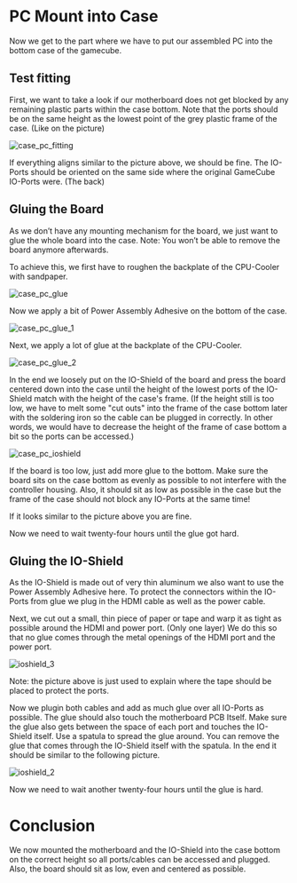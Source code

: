 # PC Mount into Case
Now we get to the part where we have to put our assembled PC into the bottom case of the gamecube.

## Test fitting
First, we want to take a look if our motherboard does not get blocked by any remaining plastic parts within the case bottom. Note that the ports should be on the same height as the lowest point of the grey plastic frame of the case. (Like on the picture)

![case_pc_fitting]

If everything aligns similar to the picture above, we should be fine. 
The IO-Ports should be oriented on the same side where the original GameCube IO-Ports were. (The back)

## Gluing the Board
As we don’t have any mounting mechanism for the board, we just want to glue the whole board into the case. Note: You won’t be able to remove the board anymore afterwards. 

To achieve this, we first have to roughen the backplate of the CPU-Cooler with sandpaper.

![case_pc_glue]

Now we apply a bit of Power Assembly Adhesive on the bottom of the case.

![case_pc_glue_1]

Next, we apply a lot of glue at the backplate of the CPU-Cooler.

![case_pc_glue_2]

In the end we loosely put on the IO-Shield of the board and press the board centered down into the case until the height of the lowest ports of the IO-Shield match with the height of the case's frame. (If the height still is too low, we have to melt some "cut outs" into the frame of the case bottom later with the soldering iron so the cable can be plugged in correctly. In other words, we would have to decrease the height of the frame of case bottom a bit so the ports can be accessed.)

![case_pc_ioshield]

If the board is too low, just add more glue to the bottom. Make sure the board sits on the case bottom as evenly as possible to not interfere with the controller housing. Also, it should sit as low as possible in the case but the frame of the case should not block any IO-Ports at the same time! 

If it looks similar to the picture above you are fine.

Now we need to wait twenty-four hours until the glue got hard.

## Gluing the IO-Shield
As the IO-Shield is made out of very thin aluminum we also want to use the Power Assembly Adhesive here. To protect the connectors within the IO-Ports from glue we plug in the HDMI cable as well as the power cable.

Next, we cut out a small, thin piece of paper or tape and warp it as tight as possible around the HDMI and power port. (Only one layer) We do this so that no glue comes through the metal openings of the HDMI port and the power port.

![ioshield_3]

Note: the picture above is just used to explain where the tape should be placed to protect the ports.

Now we plugin both cables and add as much glue over all IO-Ports as possible. The glue should also touch the motherboard PCB Itself. Make sure the glue also gets between the space of each port and touches the IO-Shield itself. Use a spatula to spread the glue around. You can remove the glue that comes through the IO-Shield itself with the spatula. In the end it should be similar to the following picture.

![ioshield_2]

Now we need to wait another twenty-four hours until the glue is hard.

# Conclusion
We now mounted the motherboard and the IO-Shield into the case bottom on the correct height so all ports/cables can be accessed and plugged. Also, the board should sit as low, even and centered as possible. 


[case_pc_fitting]: ../../images/case_pc_fitting.PNG
[case_pc_glue]: ../../images/case_pc_glue.PNG
[case_pc_glue_1]: ../../images/case_pc_glue_1.PNG
[case_pc_glue_2]: ../../images/case_pc_glue_2.PNG
[case_pc_ioshield]: ../../images/case_pc_ioshield.PNG
[ioshield_1]: ../../images/ioshield_1.PNG
[ioshield_2]: ../../images/ioshield_2.PNG
[ioshield_3]: ../../images/ioshield_3.PNG
